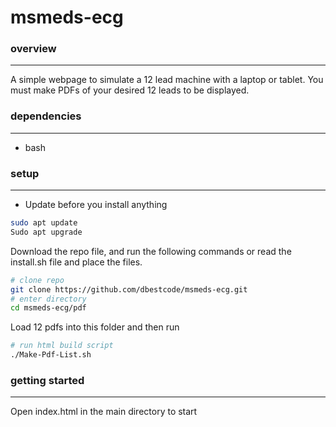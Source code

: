 # msmeds-ecg

### overview
---
A simple webpage to simulate a 12 lead machine with a laptop or tablet.  You must make PDFs of your desired 12 leads to be displayed.

### dependencies
---
* bash

### setup
---
* Update before you install anything

```sh
sudo apt update
Sudo apt upgrade
```


Download the repo file, and run the following commands or read the install.sh file and place the files.

```sh
# clone repo
git clone https://github.com/dbestcode/msmeds-ecg.git
# enter directory
cd msmeds-ecg/pdf
```
Load 12 pdfs into this folder and then run
```sh
# run html build script
./Make-Pdf-List.sh
```



### getting started
---
Open index.html in the main directory to start

